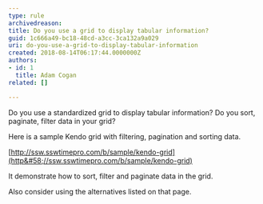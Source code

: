 ```yaml
---
type: rule
archivedreason: 
title: Do you use a grid to display tabular information?
guid: 1c666a49-bc18-48cd-a3cc-3ca132a9a029
uri: do-you-use-a-grid-to-display-tabular-information
created: 2018-08-14T06:17:44.0000000Z
authors:
- id: 1
  title: Adam Cogan
related: []

---
```


Do you use a standardized grid to display tabular information? Do you sort, paginate, filter data in your grid?

<!--endintro-->

Here is a sample Kendo grid with filtering, pagination and sorting data.

[http://ssw.sswtimepro.com/b/sample/kendo-grid](http&#58;//ssw.sswtimepro.com/b/sample/kendo-grid)

It demonstrate how to sort, filter and paginate data in the grid.

Also consider using the alternatives listed on that page.
